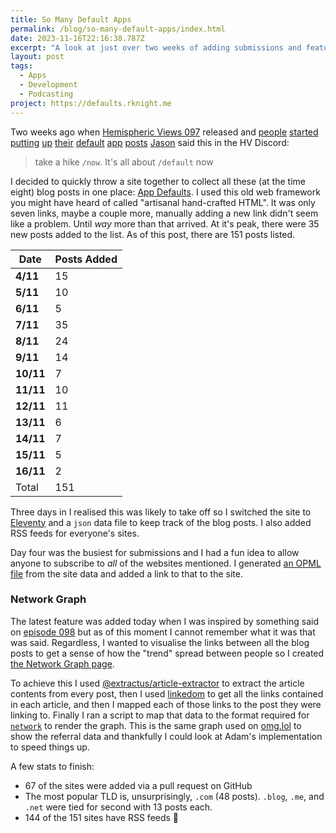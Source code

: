 ```yaml
---
title: So Many Default Apps
permalink: /blog/so-many-default-apps/index.html
date: 2023-11-16T22:16:38.787Z
excerpt: "A look at just over two weeks of adding submissions and features to the default apps website"
layout: post
tags:
  - Apps
  - Development
  - Podcasting
project: https://defaults.rknight.me
---
```


Two weeks ago when [Hemispheric Views 097](https://listen.hemisphericviews.com/097) released and [people](https://gabz.blog/2023/11/03/my-defaults.html) [started](https://rknight.me/app-defaults/) [putting](https://maique.eu/2023/11/03/defaults.html) [up](https://lmika.org/2023/11/04/defaults.html) [their](https://alpine.weblog.lol/2023/11/the-defaults) [default](https://canion.blog/2023/11/04/duel-of-the.html) [app](https://www.andycarolan.com/appdefaults) [posts](https://mb.esamecar.net/2023/11/04/app-defaults.html) [Jason](https://grepjason.sh/) said this in the HV Discord:

> take a hike `/now`. It's all about `/default` now

I decided to quickly throw a site together to collect all these (at the time eight) blog posts in one place: [App Defaults](https://defaults.rknight.me/). I used this old web framework you might have heard of called "artisanal hand-crafted HTML". It was only seven links, maybe a couple more, manually adding a new link didn't seem like a problem. Until _way_ more than that arrived. At it's peak, there were 35 new posts added to the list. As of this post, there are 151 posts listed.

|**Date**|**Posts Added**|
|---|---|
|**4/11**|15|
|**5/11**|10|
|**6/11**|5|
|**7/11**|35|
|**8/11**|24|
|**9/11**|14|
|**10/11**|7|
|**11/11**|10|
|**12/11**|11|
|**13/11**|6|
|**14/11**|7|
|**15/11**|5|
|**16/11**|2|
|Total|151|

Three days in I realised this was likely to take off so I switched the site to [Eleventy](https://11ty.dev) and a `json` data file to keep track of the blog posts. I also added RSS feeds for everyone's sites.

Day four was the busiest for submissions and I had a fun idea to allow anyone to subscribe to _all_ of the websites mentioned. I generated [an OPML file](https://github.com/rknightuk/app-defaults/blob/main/opml.njk) from the site data and added a link to that to the site.
### Network Graph

The latest feature was added today when I was inspired by something said on [episode 098](https://listen.hemisphericviews.com/098) but as of this moment I cannot remember what it was that was said. Regardless, I wanted to visualise the links between all the blog posts to get a sense of how the "trend" spread between people so I created [the Network Graph page](https://defaults.rknight.me/network/). 

To achieve this I used [@extractus/article-extractor](https://github.com/extractus/article-extractor) to extract the article contents from every post, then I used [linkedom](https://github.com/WebReflection/linkedom) to get all the links contained in each article, and then I mapped each of those links to the post they were linking to. Finally I ran a script to map that data to the format required for [`network`](https://visjs.github.io/vis-network/docs/network/index.html) to render the graph. This is the same graph used on [omg.lol](https://home.omg.lol/referred-by/robb) to show the referral data and thankfully I could look at Adam's implementation to speed things up.

A few stats to finish:

- 67 of the sites were added via a pull request on GitHub
- The most popular TLD is, unsurprisingly, `.com` (48 posts). `.blog`, `.me`, and `.net` were tied for second with 13 posts each.
- 144 of the 151 sites have RSS feeds 🙌